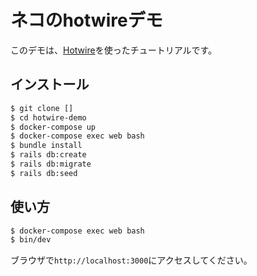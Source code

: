 # ネコのhotwireデモ

このデモは、[Hotwire](https://hotwired.dev/)を使ったチュートリアルです。

## インストール
```bash
$ git clone []
$ cd hotwire-demo
$ docker-compose up
$ docker-compose exec web bash
$ bundle install
$ rails db:create
$ rails db:migrate
$ rails db:seed
```

## 使い方
```bash
$ docker-compose exec web bash
$ bin/dev
```
ブラウザで`http://localhost:3000`にアクセスしてください。